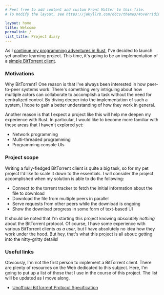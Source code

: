 ```yaml
---
# Feel free to add content and custom Front Matter to this file.
# To modify the layout, see https://jekyllrb.com/docs/themes/#overriding-theme-defaults

layout: home
title: Welcome 
permalink: /    
list_title: Project diary
---
```


As I [continue my programming adventures in Rust][first-rust-project], I've decided to launch yet another learning project. This time, it's going to be an implementation of a [simple BitTorrent client][project-github]. 

### Motivations

Why BitTorrent? One reason is that I've always been interested in how peer-to-peer systems work. There's something very intriguing about how multiple actors can collaborate to accomplish a task without the need for centralized control. By diving deeper into the implementation of such a system, I hope to gain a better understanding of how they work in general. 

Another reason is that I expect a project like this will help me deepen my experience with Rust. In particular, I would like to become more familiar with these areas that I haven't explored yet: 

* Network programming
* Multi-threaded programming
* Programming console UIs

### Project scope 

Writing a fully-fledged BitTorrent client is quite a big task, so for my pet project I'd like to scale it down to the essentials. I will consider the project accomplished when my solution is able to do the following: 

* Connect to the torrent tracker to fetch the initial information about the file to download
* Download the file from multiple peers in parallel
* Serve requests from other peers while the download is ongoing
* Show the download progress in some form of text-based UI

It should be noted that I'm starting this project knowing _absolutely nothing_ about the BitTorrent protocol. Of course, I have some experience with various BitTorrent clients _as a user_, but I have absolutely no idea how they work under the hood. But hey, that's what this project is all about: getting into the nitty-gritty details!

### Useful links 

Obviously, I'm not the first person to implement a BitTorrent client. There are plenty of resources on the Web dedicated to this subject. Here, I'm going to put up a list of those that I use in the course of this project. The list will be updated as I move along. 

* [Unofficial BitTorrent Protocol Specification][bittorrent-spec]



[first-rust-project]: https://www.tindandelion.com/rust-text-compression/
[project-github]: https://github.com/tindandelion/rust-text-compression
[bittorrent-spec]: https://wiki.theory.org/BitTorrentSpecification